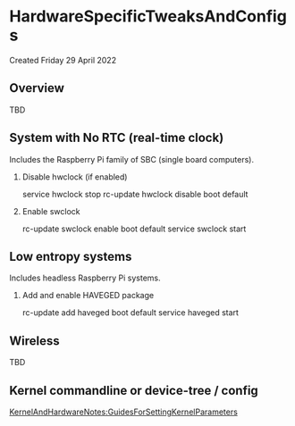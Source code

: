 # HardwareSpecificTweaksAndConfigs
Created Friday 29 April 2022

Overview
--------

TBD

System with No RTC (real-time clock)
------------------------------------

Includes the Raspberry Pi family of SBC (single board computers).


1. Disable hwclock (if enabled)

	service hwclock stop
	rc-update hwclock disable boot default


2. Enable swclock

	rc-update swclock enable boot default
	service swclock start


Low entropy systems
-------------------

Includes headless Raspberry Pi systems.


1. Add and enable HAVEGED  package

	rc-update add haveged boot default
	service haveged start


Wireless
--------

TBD

Kernel commandline or device-tree / config
------------------------------------------

[KernelAndHardwareNotes:GuidesForSettingKernelParameters](./GuidesForSettingKernelParameters.md)




